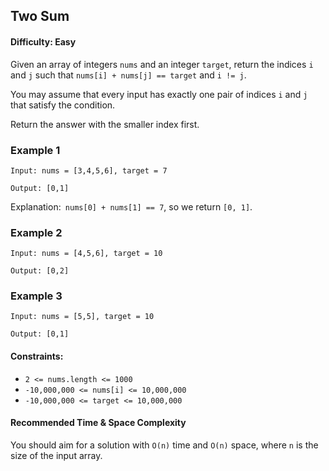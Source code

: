 ## Two Sum

#### Difficulty: Easy

Given an array of integers ``nums`` and an integer ``target``, return the indices ``i`` and ``j``
such that ``nums[i] + nums[j] == target`` and ``i != j``.

You may assume that every input has exactly one pair of indices ``i`` and ``j`` that satisfy the condition.

Return the answer with the smaller index first.

### Example 1

```
Input: nums = [3,4,5,6], target = 7

Output: [0,1]
```

Explanation:`` nums[0] + nums[1] == 7``, so we return ``[0, 1]``.

### Example 2

```
Input: nums = [4,5,6], target = 10

Output: [0,2]
```

### Example 3

```
Input: nums = [5,5], target = 10

Output: [0,1]
```

#### Constraints:

* ``2 <= nums.length <= 1000``
* ``-10,000,000 <= nums[i] <= 10,000,000``
* ``-10,000,000 <= target <= 10,000,000``

#### Recommended Time & Space Complexity

You should aim for a solution with ``O(n)`` time and ``O(n)`` space, where ``n`` is the size of the input array.
